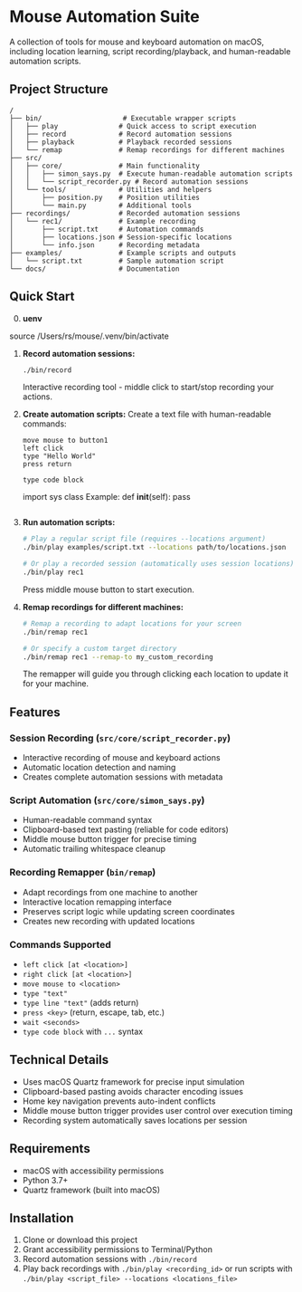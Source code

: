 # Mouse Automation Suite

A collection of tools for mouse and keyboard automation on macOS, including location learning, script recording/playback, and human-readable automation scripts.

## Project Structure

```
/
├── bin/                    # Executable wrapper scripts
│   ├── play               # Quick access to script execution
│   ├── record             # Record automation sessions
│   ├── playback           # Playback recorded sessions
│   └── remap              # Remap recordings for different machines
├── src/
│   ├── core/              # Main functionality
│   │   ├── simon_says.py  # Execute human-readable automation scripts
│   │   └── script_recorder.py # Record automation sessions
│   └── tools/             # Utilities and helpers
│       ├── position.py    # Position utilities
│       └── main.py        # Additional tools
├── recordings/            # Recorded automation sessions
│   └── rec1/              # Example recording
│       ├── script.txt     # Automation commands
│       ├── locations.json # Session-specific locations
│       └── info.json      # Recording metadata
├── examples/              # Example scripts and outputs
│   └── script.txt         # Sample automation script
└── docs/                  # Documentation
```

## Quick Start

0. **uenv**

source /Users/rs/mouse/.venv/bin/activate

1. **Record automation sessions:**

   ```bash
   ./bin/record
   ```

   Interactive recording tool - middle click to start/stop recording your actions.

2. **Create automation scripts:**
   Create a text file with human-readable commands:

   ```
   move mouse to button1
   left click
   type "Hello World"
   press return

   type code block
   ```

   import sys
   class Example:
   def **init**(self):
   pass

   ```

   ```

3. **Run automation scripts:**

   ```bash
   # Play a regular script file (requires --locations argument)
   ./bin/play examples/script.txt --locations path/to/locations.json

   # Or play a recorded session (automatically uses session locations)
   ./bin/play rec1
   ```

   Press middle mouse button to start execution.

4. **Remap recordings for different machines:**

   ```bash
   # Remap a recording to adapt locations for your screen
   ./bin/remap rec1
   
   # Or specify a custom target directory
   ./bin/remap rec1 --remap-to my_custom_recording
   ```

   The remapper will guide you through clicking each location to update it for your machine.

## Features

### Session Recording (`src/core/script_recorder.py`)

- Interactive recording of mouse and keyboard actions
- Automatic location detection and naming
- Creates complete automation sessions with metadata

### Script Automation (`src/core/simon_says.py`)

- Human-readable command syntax
- Clipboard-based text pasting (reliable for code editors)
- Middle mouse button trigger for precise timing
- Automatic trailing whitespace cleanup

### Recording Remapper (`bin/remap`)

- Adapt recordings from one machine to another
- Interactive location remapping interface
- Preserves script logic while updating screen coordinates
- Creates new recording with updated locations

### Commands Supported

- `left click [at <location>]`
- `right click [at <location>]`
- `move mouse to <location>`
- `type "text"`
- `type line "text"` (adds return)
- `press <key>` (return, escape, tab, etc.)
- `wait <seconds>`
- `type code block` with `...` syntax

## Technical Details

- Uses macOS Quartz framework for precise input simulation
- Clipboard-based pasting avoids character encoding issues
- Home key navigation prevents auto-indent conflicts
- Middle mouse button trigger provides user control over execution timing
- Recording system automatically saves locations per session

## Requirements

- macOS with accessibility permissions
- Python 3.7+
- Quartz framework (built into macOS)

## Installation

1. Clone or download this project
2. Grant accessibility permissions to Terminal/Python
3. Record automation sessions with `./bin/record`
4. Play back recordings with `./bin/play <recording_id>` or run scripts with `./bin/play <script_file> --locations <locations_file>`
